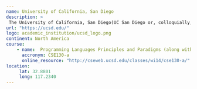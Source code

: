 ```yaml
---
name: University of California, San Diego 
description: >
 The University of California, San Diego(UC San Diego or, colloquially, UCSD) is a public land-grant research university in San Diego, California.
url: "https://ucsd.edu/"
logo: academic_institution/ucsd_logo.png
continent: North America
course:
    - name:  Programming Languages Principles and Paradigms (along with Python and Prolog)
      accronym: CSE130-a
      online_resource: "http://cseweb.ucsd.edu/classes/wi14/cse130-a/"
location:
     lat: 32.8801
     long: 117.2340
---
```

